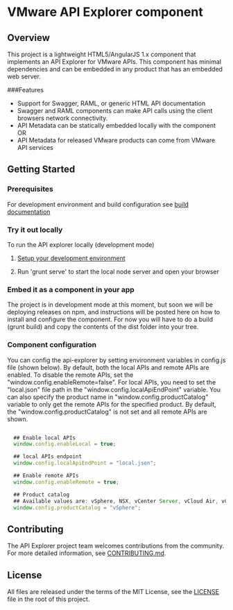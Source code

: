 # VMware API Explorer component

## Overview
This project is a lightweight HTML5/AngularJS 1.x component that implements an API Explorer for VMware APIs.  This
component has minimal dependencies and can be embedded in any product that has an embedded web server.

###Features
* Support for Swagger, RAML, or generic HTML API documentation
* Swagger and RAML components can make API calls using the client browsers network connectivity.
* API Metadata can be statically embedded locally with the component OR
* API Metadata for released VMware products can come from VMware API services

## Getting Started

### Prerequisites
For development environment and build configuration see [build documentation](BUILD.md)

### Try it out locally
To run the API explorer locally (development mode)

1. [Setup your development environment](BUILD.md)

2. Run 'grunt serve' to start the local node server and open your browser

### Embed it as a component in your app
The project is in development mode at this moment, but soon we will be deploying
 releases on npm, and instructions will be posted here on how to install and
configure the component. For now you will have to do a build (grunt build) and copy
the contents of the dist folder into your tree.

### Component configuration
You can config the api-explorer by setting environment variables in config.js file (shown below).  By default, both the local APIs and remote APIs are enabled.  To disable the remote APIs, set the "window.config.enableRemote=false". For local APIs, you need to set the "local.json" file path in the "window.config.localApiEndPoint" variable. You can also specify the product name in "window.config.productCatalog" variable to only get the remote APIs for the specified product.  By default, the "window.config.productCatalog" is not set and all remote APIs are shown.

```javascript

  ## Enable local APIs
  window.config.enableLocal = true;

  ## local APIs endpoint
  window.config.localApiEndPoint = "local.json";

  ## Enable remote APIs
  window.config.enableRemote = true;

  ## Product catalog
  ## Available values are: vSphere, NSX, vCenter Server, vCloud Air, vCloud Suite, Virtual SAN, vRealize Suite
  window.config.productCatalog = "vSphere";
```

## Contributing
The API Explorer project team welcomes contributions from the community. For more detailed information, see [CONTRIBUTING.md](CONTRIBUTING.md).

## License
All files are released under the terms of the MIT License, see the [LICENSE](LICENSE) file in the root of this project.
